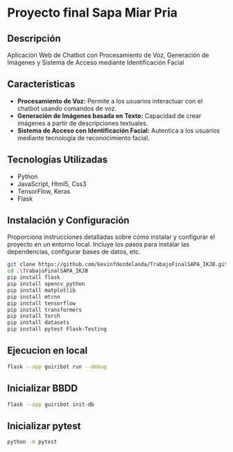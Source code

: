# Proyecto final Sapa Miar Pria

## Descripción

Aplicación Web de Chatbot con Procesamiento de Voz, Generación de Imágenes y Sistema de Acceso mediante Identificación Facial

## Características

- **Procesamiento de Voz:** Permite a los usuarios interactuar con el chatbot usando comandos de voz.
- **Generación de Imágenes basada en Texto:** Capacidad de crear imágenes a partir de descripciones textuales.
- **Sistema de Acceso con Identificación Facial:** Autentica a los usuarios mediante tecnología de reconocimiento facial.

## Tecnologías Utilizadas

- Python
- JavaScript, Html5, Css3
- TensorFlow, Keras
- Flask

## Instalación y Configuración

Proporciona instrucciones detalladas sobre cómo instalar y configurar el proyecto en un entorno local. Incluye los pasos para instalar las dependencias, configurar bases de datos, etc.

```bash
git clone https://github.com/kevinfdezdelanda/TrabajoFinalSAPA_IKJB.git
cd .\TrabajoFinalSAPA_IKJB
pip install flask
pip install opencv_python
pip install matplotlib 
pip install mtcnn
pip install tensorflow
pip install transformers
pip install torch
pip install datasets
pip install pytest Flask-Testing
```
## Ejecucion en local

```bash
flask --app guiribot run --debug
```

## Inicializar BBDD

```bash
flask --app guiribot init-db
```

## Inicializar pytest

```bash
python -m pytest
```